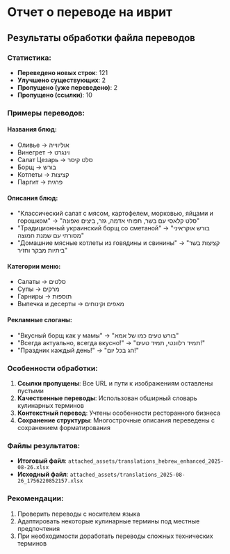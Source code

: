 # Отчет о переводе на иврит

## Результаты обработки файла переводов

### Статистика:
- **Переведено новых строк**: 121
- **Улучшено существующих**: 2  
- **Пропущено (уже переведено)**: 2
- **Пропущено (ссылки)**: 10

### Примеры переводов:

#### Названия блюд:
- Оливье → אוליווייה
- Винегрет → וינגרט
- Салат Цезарь → סלט קיסר
- Борщ → בורש
- Котлеты → קציצות
- Паргит → פרגית

#### Описания блюд:
- "Классический салат с мясом, картофелем, морковью, яйцами и горошком" → "סלט קלאסי עם בשר, תפוחי אדמה, גזר, ביצים ואפונה"
- "Традиционный украинский борщ со сметаной" → "בורש אוקראיני מסורתי עם שמנת חמוצה"
- "Домашние мясные котлеты из говядины и свинины" → "קציצות בשר ביתיות מבקר וחזיר"

#### Категории меню:
- Салаты → סלטים  
- Супы → מרקים
- Гарниры → תוספות
- Выпечка и десерты → מאפים וקינוחים

#### Рекламные слоганы:
- "Вкусный борщ как у мамы" → "בורש טעים כמו של אמא"
- "Всегда актуально, всегда вкусно!" → "תמיד רלוונטי, תמיד טעים!"
- "Праздник каждый день!" → "חג בכל יום!"

### Особенности обработки:
1. **Ссылки пропущены**: Все URL и пути к изображениям оставлены пустыми
2. **Качественные переводы**: Использован обширный словарь кулинарных терминов
3. **Контекстный перевод**: Учтены особенности ресторанного бизнеса
4. **Сохранение структуры**: Многострочные описания переведены с сохранением форматирования

### Файлы результатов:
- **Итоговый файл**: `attached_assets/translations_hebrew_enhanced_2025-08-26.xlsx`
- **Исходный файл**: `attached_assets/translations_2025-08-26_1756220852157.xlsx`

### Рекомендации:
1. Проверить переводы с носителем языка
2. Адаптировать некоторые кулинарные термины под местные предпочтения
3. При необходимости доработать переводы сложных технических терминов